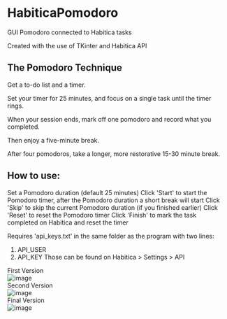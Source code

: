 # HabiticaPomodoro
GUI Pomodoro connected to Habitica tasks

Created with the use of TKinter and Habitica API

## The Pomodoro Technique 
Get a to-do list and a timer.

Set your timer for 25 minutes, and focus on a single task until the timer rings.

When your session ends, mark off one pomodoro and record what you completed.

Then enjoy a five-minute break.

After four pomodoros, take a longer, more restorative 15-30 minute break.

## How to use:

Set a Pomodoro duration (default 25 minutes)
Click 'Start' to start the Pomodoro timer, after the Pomodoro duration a short break will start
Click 'Skip' to skip the current Pomodoro duration (if you finished earlier)
Click 'Reset' to reset the Pomodoro timer
Click 'Finish' to mark the task completed on Habitica and reset the timer

Requires 'api_keys.txt' in the same folder as the program with two lines:
1. API_USER
2. API_KEY
Those can be found on Habitica > Settings > API

First Version <br>
![image](https://user-images.githubusercontent.com/43883367/201315352-8c070163-e0a7-45ff-b8e1-09b3fd9f6aae.png)
<br> Second Version <br>
![image](https://user-images.githubusercontent.com/43883367/202536472-f0b21827-0275-4bcd-a23c-4c764b0fc272.png)
<br> Final Version <br>
![image](https://user-images.githubusercontent.com/43883367/203546868-49c8cf86-4df1-4d0b-9f4f-346555d6b6a4.png)



